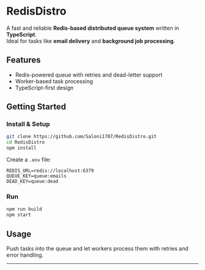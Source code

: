 # RedisDistro

A fast and reliable **Redis-based distributed queue system** written in **TypeScript**.  
Ideal for tasks like **email delivery** and **background job processing**.

## Features
- Redis-powered queue with retries and dead-letter support  
- Worker-based task processing  
- TypeScript-first design  

## Getting Started

### Install & Setup
```bash
git clone https://github.com/Saloni1707/RedisDistro.git
cd RedisDistro
npm install
```

Create a `.env` file:
```env
REDIS_URL=redis://localhost:6379
QUEUE_KEY=queue:emails
DEAD_KEY=queue:dead
```

### Run
```bash
npm run build
npm start
```

## Usage
Push tasks into the queue and let workers process them with retries and error handling.

---

